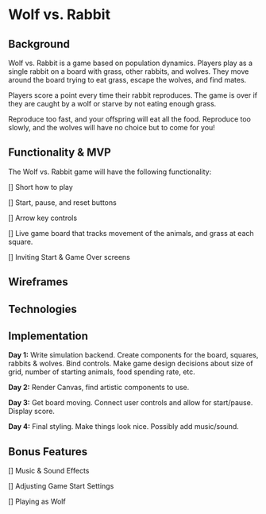 # Wolf vs. Rabbit

## Background

Wolf vs. Rabbit is a game based on population dynamics.  Players play as
a single rabbit on a board with grass, other rabbits, and wolves.  They
move around the board trying to eat grass, escape the wolves, and find mates.

Players score a point every time their rabbit reproduces.  The game is over
if they are caught by a wolf or starve by not eating enough grass.

Reproduce too fast, and your offspring will eat all the food.  Reproduce
too slowly, and the wolves will have no choice but to come for you!


## Functionality & MVP

The Wolf vs. Rabbit game will have the following functionality:

[] Short how to play

[] Start, pause, and reset buttons

[] Arrow key controls

[] Live game board that tracks movement of the animals, and grass at each square.

[] Inviting Start & Game Over screens


## Wireframes



## Technologies



## Implementation

**Day 1:** Write simulation backend.  Create components for the board, squares,
rabbits & wolves.  Bind controls.  Make game design decisions about size
of grid, number of starting animals, food spending rate, etc.

**Day 2:** Render Canvas, find artistic components to use.

**Day 3:** Get board moving.  Connect user controls and allow for start/pause.
Display score.

**Day 4:** Final styling.  Make things look nice.  Possibly add music/sound.


## Bonus Features

[] Music & Sound Effects

[] Adjusting Game Start Settings

[] Playing as Wolf
